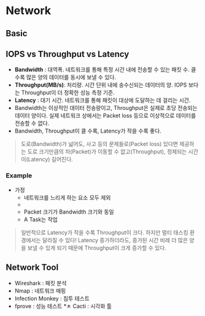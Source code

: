 # Network

## Basic
## IOPS vs Throughput vs Latency
* __Bandwidth__ : 대역폭. 네트워크를 통해 특정 시간 내에 전송할 수 있는 패킷 수. 클 수록 많은 양의 데이터를 동시에 보낼 수 있다.
* __Throughput(MB/s)__: 처리량. 시간 단위 내에 송수신되는 데이터의 양. IOPS 보다는 Throughput이 더 정확한 성능 측정 기준.
* __Latency__ : 대기 시간. 네트워크를 통해 패킷이 대상에 도달하는 데 걸리는 시간.
* Bandwidth는 이상적인 데이터 전송량이고, Throughput은 실제로 초당 전송되는 데이터 양이다. 실제 네트워크 상에서는 Packet loss 등으로 이상적으로 데이터를 전송할 수 없다.
* Bandwidth, Throughput이 클 수록, Latency가 작을 수록 좋다.
> 도로(Bandwidth)가 넓어도, 사고 등의 문제들로(Packet loss) 있다면 제공하는 도로 크기만큼의 차(Packet)가 이동할 수 없고(Throughput), 정체되는 시간이(Latency) 길어진다.

### Example

* 가정
    * 네트워크를 느리게 하는 요소 모두 제외
    * 
    * Packet 크기가 Bandwidth 크기와 동일
    * A Task는 작업
> 일반적으로 Latency가 작을 수록 Throughput이 크다. 하지만 멀티 태스킹 환경에서는 달라질 수 있다! Latency 증가하더라도, 증가된 시간 비례 더 많은 양을 보낼 수 있게 되기 때문에 Throughput이 크게 증가할 수 있다.  



## Network Tool
* Wireshark : 패킷 분석
* Nmap : 네트워크 매핑
* Infection Monkey : 침투 테스트
* fprove : 성능 테스트
*ㅊ Cacti : 시각화 툴